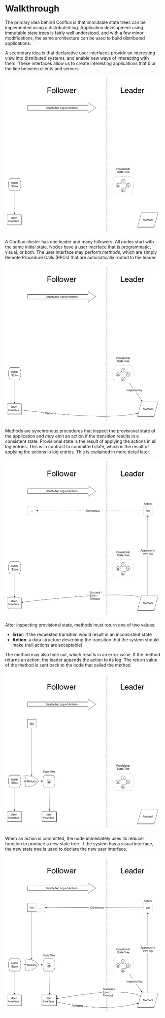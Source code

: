# Walkthrough

The primary idea behind Conflux is that immutable state trees can be implemented using a distributed log. Application development using immutable state trees is fairly well understood, and with a few minor modifications, the same architecture can be used to build distributed applications.

A secondary idea is that declarative user interfaces provide an interesting view into distributed systems, and enable new ways of interacting with them. These interfaces allow us to create interesting applications that blur the line between clients and servers.

![Initial state of a Conflux cluster](diagrams/conflux-overview--walkthrough-0.png)

A Conflux cluster has one leader and many followers. All nodes start with the same initial state. Nodes have a user interface that is programmatic, visual, or both. The user interface may perform *methods*, which are simply Remote Procedure Calls (RPCs) that are automatically routed to the leader.

![Calling a method on the leader](diagrams/conflux-overview--walkthrough-1.png)

Methods are synchronous procedures that inspect the provisional state of the application and *may* emit an action if the transition results in a consistent state. Provisional state is the result of applying the actions in all log entries. This is in contrast to committed state, which is the result of applying the actions in log entries. This is explained in more detail later.

![Responding to a method call](diagrams/conflux-overview--walkthrough-2.png)

After inspecting provisional state, methods must return one of two values:

* **Error**: if the requested transition would result in an inconsistent state
* **Action**: a data structure describing the transition that the system should make (null actions are acceptable)

The method may also time out, which results in an error value. If the method returns an action, the leader appends the action to its log. The return value of the method is sent back to the node that called the method.

![Committing an action](diagrams/conflux-overview--walkthrough-3.png)

When an action is committed, the node immediately uses its reducer function to produce a new state tree. If the system has a visual interface, the new state tree is used to declare the new user interface.

![Overview of Conflux](diagrams/conflux-overview--walkthrough-4.png)
